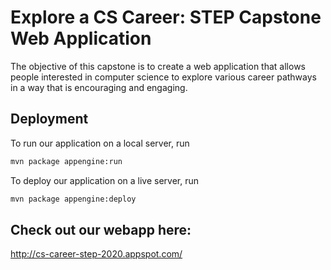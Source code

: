 # Explore a CS Career: STEP Capstone Web Application
The objective of this capstone is to create a web application that allows people interested in computer science 
to explore various career pathways in a way that is encouraging and engaging.

## Deployment
To run our application on a local server, run

```bash
mvn package appengine:run
```
To deploy our application on a live server, run

```bash
mvn package appengine:deploy
```
## Check out our webapp here: 
http://cs-career-step-2020.appspot.com/
